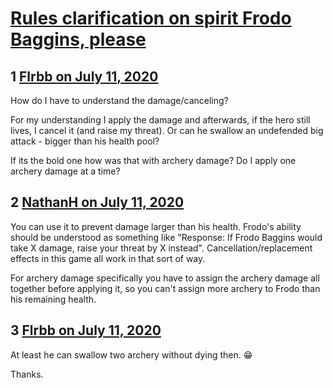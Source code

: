 # [Rules clarification on spirit Frodo Baggins, please](https://community.fantasyflightgames.com/topic/309692-rules-clarification-on-spirit-frodo-baggins-please/)

## 1 [Flrbb on July 11, 2020](https://community.fantasyflightgames.com/topic/309692-rules-clarification-on-spirit-frodo-baggins-please/?do=findComment&comment=3960628)

How do I have to understand the damage/canceling?

For my understanding I apply the damage and afterwards, if the hero still lives, I cancel it (and raise my threat). Or can he swallow an undefended big attack - bigger than his health pool?

If its the bold one how was that with archery damage? Do I apply one archery damage at a time?

## 2 [NathanH on July 11, 2020](https://community.fantasyflightgames.com/topic/309692-rules-clarification-on-spirit-frodo-baggins-please/?do=findComment&comment=3960633)

You can use it to prevent damage larger than his health. Frodo's ability should be understood as something like "Response: If Frodo Baggins would take X damage, raise your threat by X instead". Cancellation/replacement effects in this game all work in that sort of way.

For archery damage specifically you have to assign the archery damage all together before applying it, so you can't assign more archery to Frodo than his remaining health.

## 3 [Flrbb on July 11, 2020](https://community.fantasyflightgames.com/topic/309692-rules-clarification-on-spirit-frodo-baggins-please/?do=findComment&comment=3960634)

At least he can swallow two archery without dying then. 😁

Thanks.

